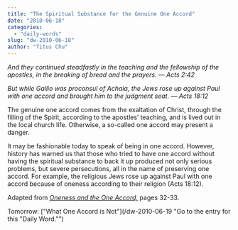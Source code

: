 ```yaml
---
title: "The Spiritual Substance for the Genuine One Accord"
date: "2010-06-18"
categories: 
  - "daily-words"
slug: "dw-2010-06-18"
author: "Titus Chu"
---
```


_And they continued steadfastly in the teaching and the fellowship of the apostles, in the breaking of bread and the prayers. — Acts 2:42_

_But while Gallio was proconsul of Achaia, the Jews rose up against Paul with one accord and brought him to the judgment seat. — Acts 18:12_

The genuine one accord comes from the exaltation of Christ, through the filling of the Spirit, according to the apostles’ teaching, and is lived out in the local church life. Otherwise, a so-called one accord may present a danger.

It may be fashionable today to speak of being in one accord. However, history has warned us that those who tried to have one accord without having the spiritual substance to back it up produced not only serious problems, but severe persecutions, all in the name of preserving one accord. For example, the religious Jews rose up against Paul with one accord because of oneness according to their religion (Acts 18:12).

Adapted from _[Oneness and the One Accord,](/book-oneness/ "Go to the listing for this book.")_ pages 32-33.

Tomorrow: ["What One Accord is Not"](/dw-2010-06-19 "Go to the entry for this "Daily Word."")

